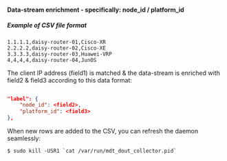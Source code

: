 #### Data-stream enrichment - specifically: node_id / platform_id

##### Example of CSV file format
```TEXT
1.1.1.1,daisy-router-01,Cisco-XR
2.2.2.2,daisy-router-02,Cisco-XE
3.3.3.3,daisy-router-03,Huawei-VRP
4,4,4,4,daisy-router-04,JunOS
```

The client IP address (field1) is matched & the data-stream is enriched
with field2 & field3 according to this data format:

```JSON

"label": {
    "node_id": <field2>,
    "platform_id": <field3>
},
```

When new rows are added to the CSV, you can refresh the daemon seamlessly:

```SHELL
$ sudo kill -USR1 `cat /var/run/mdt_dout_collector.pid`
```

